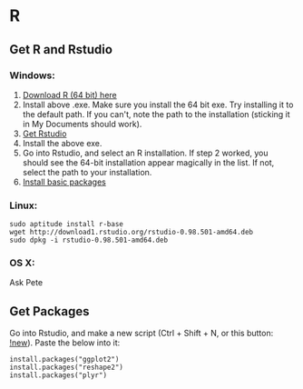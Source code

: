 R
===


Get R and Rstudio
-----

### Windows:

1. [Download R (64 bit) here](http://cran.csiro.au/bin/windows/base/R-3.0.3-win.exe)
2. Install above .exe. Make sure you install the 64 bit exe. Try installing it
   to the default path. If you can't, note the path to the installation (sticking it
   in My Documents should work).
3. [Get Rstudio](http://download1.rstudio.org/RStudio-0.98.501.exe)
4. Install the above exe.
5. Go into Rstudio, and select an R installation. If step 2 worked, you should see
   the 64-bit installation appear magically in the list. If not, select the path to
   your installation.
6. [Install basic packages](#get-packages)

### Linux:

    sudo aptitude install r-base
    wget http://download1.rstudio.org/rstudio-0.98.501-amd64.deb
    sudo dpkg -i rstudio-0.98.501-amd64.deb

### OS X:

Ask Pete


Get Packages
------------

Go into Rstudio, and make a new script (Ctrl + Shift + N, or this button: [!new](https://raw.githubusercontent.com/rstudio/rstudio/08c762a7a3953a8ee8228c7bcc4e3c94fae5724b/src/gwt/src/org/rstudio/studio/client/common/icons/stock_new.png)). Paste the below into it:

    install.packages("ggplot2")
    install.packages("reshape2")
    install.packages("plyr")
